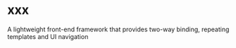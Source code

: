 # xxx
A lightweight front-end framework that provides two-way binding, repeating templates and UI navigation

